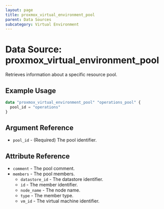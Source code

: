 ```yaml
---
layout: page
title: proxmox_virtual_environment_pool
parent: Data Sources
subcategory: Virtual Environment
---
```


# Data Source: proxmox_virtual_environment_pool

Retrieves information about a specific resource pool.

## Example Usage

```terraform
data "proxmox_virtual_environment_pool" "operations_pool" {
  pool_id = "operations"
}
```

## Argument Reference

- `pool_id` - (Required) The pool identifier.

## Attribute Reference

- `comment` - The pool comment.
- `members` - The pool members.
  - `datastore_id` - The datastore identifier.
  - `id` - The member identifier.
  - `node_name` - The node name.
  - `type` - The member type.
  - `vm_id` - The virtual machine identifier.
